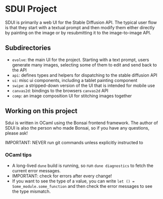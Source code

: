 # SDUI Project

SDUI is primarily a web UI for the Stable Diffusion API.  The typical user flow
is that they start with a textual prompt and  then modify them either directly
by painting on the image or by resubmitting it to the image-to-image API.

## Subdirectories
- `evolve`: the main UI for the project.  Starting with a text prompt, users
  generate many images, selecting some of them to edit and send back to the API
- `api`: defines types and helpers for dispatching to the stable diffusion API
- `ui`: misc ui components, including a tablet painting component
- `swipe`: a stripped-down version of the UI that is intended for mobile use
- `canvas2d`: bindings to the browsers `canvas2d` API
- `comp`: an image composition UI for stitching images together

## Working on this project

Sdui is written in OCaml using the Bonsai frontend framework.  The author of
SDUI is also the person who made Bonsai, so if you have any questions, please ask!

IMPORTANT: NEVER run git commands unless explicitly instructed to

### OCaml tips
- A long-lived `dune` build is running, so run `dune diagnostics` to fetch the
  current error messages.
- IMPORTANT: check for errors after every change!
- If you want to see the type of a value, you can write `let () = Some_module.some_function` 
  and then check the error messages to see the type mismatch.
